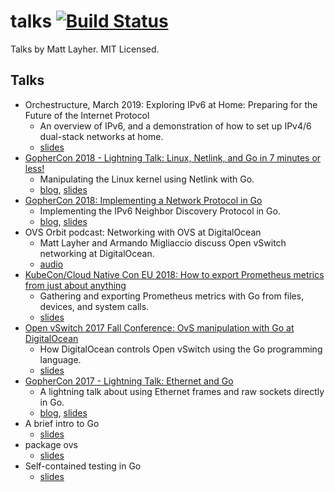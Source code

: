 talks [![Build Status](https://travis-ci.org/mdlayher/talks.svg?branch=master)](https://travis-ci.org/mdlayher/talks)
=====

Talks by Matt Layher. MIT Licensed.

Talks
-----

- Orchestructure, March 2019: Exploring IPv6 at Home: Preparing for the Future of the Internet Protocol
  - An overview of IPv6, and a demonstration of how to set up IPv4/6 dual-stack networks at home.
  - [slides](https://github.com/mdlayher/talks/blob/master/orchestructure/exploring-ipv6-at-home/exploring-ipv6-at-home.pdf)
- [GopherCon 2018 - Lightning Talk: Linux, Netlink, and Go in 7 minutes or less!](https://www.youtube.com/watch?v=tw-9fNygYE4)
  - Manipulating the Linux kernel using Netlink with Go.
  - [blog](https://medium.com/@mdlayher/linux-netlink-and-go-part-1-netlink-4781aaeeaca8), [slides](https://github.com/mdlayher/talks/blob/master/gophercon2018/linux-netlink-and-go.pdf)
- [GopherCon 2018: Implementing a Network Protocol in Go](https://www.youtube.com/watch?v=pUaFW98V1Sc)
  - Implementing the IPv6 Neighbor Discovery Protocol in Go.
  - [blog](https://about.sourcegraph.com/go/gophercon-2018-implementing-a-network-protocol-in-go/), [slides](https://github.com/mdlayher/talks/blob/master/gophercon2018/implementing-a-network-protocol-in-go.pdf)
- OVS Orbit podcast: Networking with OVS at DigitalOcean
  - Matt Layher and Armando Migliaccio discuss Open vSwitch networking at DigitalOcean.
  - [audio](https://ovsorbit.org/#e61)
- [KubeCon/Cloud Native Con EU 2018: How to export Prometheus metrics from just about anything](https://www.youtube.com/watch?v=Zk09Mbu0YQk)
  - Gathering and exporting Prometheus metrics with Go from files, devices, and system calls.
  - [slides](https://github.com/mdlayher/talks/blob/master/cnceu2018/htepmfjaa/how-to-export-prometheus-metrics-from-just-about-anything.pdf)
- [Open vSwitch 2017 Fall Conference: OvS manipulation with Go at DigitalOcean](https://www.youtube.com/watch?v=45PpBbqB2Z0)
  - How DigitalOcean controls Open vSwitch using the Go programming language.
  - [slides](https://github.com/mdlayher/talks/blob/master/ovscon2017/ovs-manipulation-with-go-at-digitalocean.pdf)
- [GopherCon 2017 - Lightning Talk: Ethernet and Go](https://www.youtube.com/watch?v=DgNiktCFuBg)
  - A lightning talk about using Ethernet frames and raw sockets directly in Go.
  - [blog](https://medium.com/@mdlayher/network-protocol-breakdown-ethernet-and-go-de985d726cc1), [slides](https://talks.godoc.org/github.com/mdlayher/talks/gophercon2017/ethernet-and-go/ethernet-and-go.slide#1)
- A brief intro to Go
  - [slides](https://talks.godoc.org/github.com/mdlayher/talks/misc/a-brief-intro-to-go/a-brief-intro-to-go.slide)
- package ovs
  - [slides](https://talks.godoc.org/github.com/mdlayher/talks/misc/package-ovs/package-ovs.slide)
- Self-contained testing in Go
  - [slides](https://talks.godoc.org/github.com/mdlayher/talks/misc/self-contained-testing-in-go/self-contained-testing-in-go.slide)